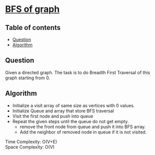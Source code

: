 # [BFS of graph](https://practice.geeksforgeeks.org/problems/bfs-traversal-of-graph/1)

## Table of contents

- [Question](#question)
- [Algorithm](#algorithm)

## Question
Given a directed graph. The task is to do Breadth First Traversal of this graph starting from 0.

## Algorithm
- Initialize a visit array of same size as vertices with 0 values.
- Initialize Queue and array that store BFS traversal
- Visit the first node and push into queue
- Repeat the given steps until the queue do not get empty.
    - remove the front node from queue and push it into BFS array.
    - Add the neighbor of removed node in queue if it is not visited.

Time Complexity: O(V+E) <br />
Space Complexity: O(V)